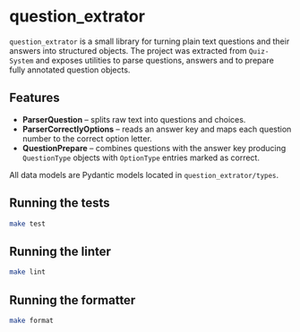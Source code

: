 # question_extrator

`question_extrator` is a small library for turning plain text questions
and their answers into structured objects.  The project was extracted from
`Quiz-System` and exposes utilities to parse questions, answers and to
prepare fully annotated question objects.

## Features

* **ParserQuestion** – splits raw text into questions and choices.
* **ParserCorrectlyOptions** – reads an answer key and maps each
  question number to the correct option letter.
* **QuestionPrepare** – combines questions with the answer key producing
  `QuestionType` objects with `OptionType` entries marked as correct.

All data models are Pydantic models located in `question_extrator/types`.

## Running the tests

```bash
make test
```

## Running the linter
  
```bash
make lint
```
## Running the formatter

```bash
make format
```


